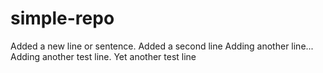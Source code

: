 # simple-repo
Added a new line or sentence.
Added a second line
Adding another line...
Adding another test line.
Yet another test line
